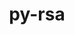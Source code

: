 ---
title: "py-rsa"
layout: cache
categories: [package, develop-2024-03-17]
meta: {"versions": ["4.9"], "compilers": ["gcc@=11.4.0"], "oss": ["ubuntu22.04"], "platforms": ["linux"], "targets": ["x86_64_v3"], "stacks": ["ml-linux-x86_64-cpu", "ml-linux-x86_64-cuda", "root"], "num_specs": 1, "num_specs_by_stack": {"ml-linux-x86_64-cpu": 1, "ml-linux-x86_64-cuda": 1, "root": 1}}
spec_details: [{"hash": "zppojee43vnvutwnwbpw2nrzxmrt3lpm", "compiler": "gcc@=11.4.0", "versions": ["4.9"], "os": "ubuntu22.04", "platform": "linux", "target": "x86_64_v3", "variants": ["build_system=python_pip"], "stacks": ["ml-linux-x86_64-cpu", "ml-linux-x86_64-cuda", "root"], "size": "-", "tarball": "https://binaries.spack.io/develop-2024-03-17/build_cache/linux-ubuntu22.04-x86_64_v3/gcc-11.4.0/py-rsa-4.9/linux-ubuntu22.04-x86_64_v3-gcc-11.4.0-py-rsa-4.9-zppojee43vnvutwnwbpw2nrzxmrt3lpm.spack"}]
---